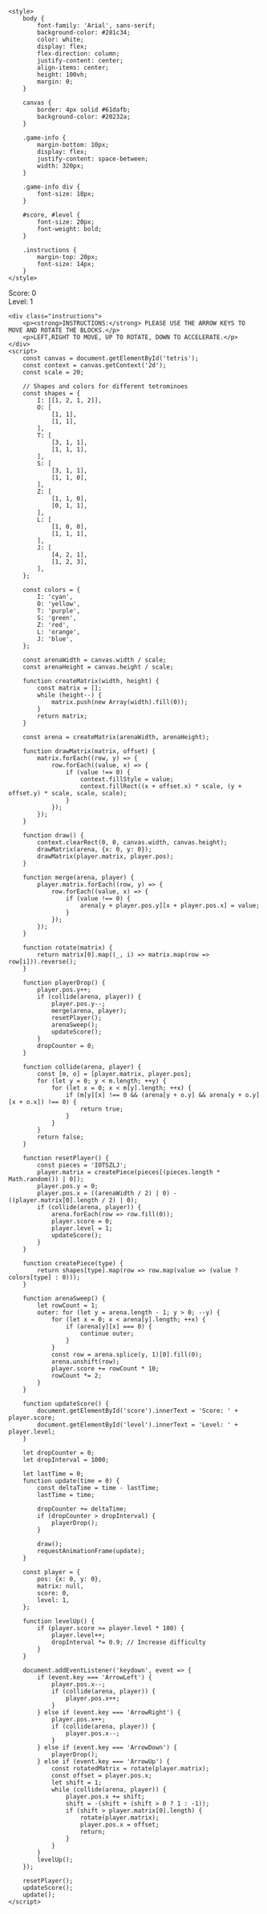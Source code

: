 <!-- README INFORMATION FOR THE GAME -->
<!-- The below game is created with the use of scripting languages such as HTML,JAVASCRIPT AND CSS -->
<!-- ITS AN ENHANCED TETRIS GAME WHERE IF YOU SAVE IT IN .HTML YOU CAN VIEW THE GAME DIRRECTLY TO YOUR PREFERED WEB BROWSER SUCH AS GOOGLE,MOZILLA FIREFOX ETC -->
<!DOCTYPE html>
<html lang="en">
<head>
    <meta charset="UTF-8">
    <meta name="viewport" content="width=device-width, initial-scale=1.0">
    <title>ENHANCED TETRIS GAME</title>
	
    <style>
        body {
            font-family: 'Arial', sans-serif;
            background-color: #281c34;
            color: white;
            display: flex;
            flex-direction: column;
            justify-content: center;
            align-items: center;
            height: 100vh;
            margin: 0;
        }

        canvas {
            border: 4px solid #61dafb;
            background-color: #20232a;
        }

        .game-info {
            margin-bottom: 10px;
            display: flex;
            justify-content: space-between;
            width: 320px;
        }

        .game-info div {
            font-size: 18px;
        }

        #score, #level {
            font-size: 20px;
            font-weight: bold;
        }

        .instructions {
            margin-top: 20px;
            font-size: 14px;
        }
    </style>	
</head>
<body>
    <div class="game-info">
        <div id="score">Score: 0</div>
        <div id="level">Level: 1</div>
    </div>
    <canvas id="tetris" width="320" height="640"></canvas>

    <div class="instructions">
        <p><strong>INSTRUCTIONS:</strong> PLEASE USE THE ARROW KEYS TO MOVE AND ROTATE THE BLOCKS.</p>
        <p>LEFT,RIGHT TO MOVE, UP TO ROTATE, DOWN TO ACCELERATE.</p>
    </div>
    <script>
        const canvas = document.getElementById('tetris');
        const context = canvas.getContext('2d');
        const scale = 20;

        // Shapes and colors for different tetrominoes
        const shapes = {
            I: [[1, 2, 1, 2]],
            O: [
                [1, 1],
                [1, 1],
            ],
            T: [
                [3, 1, 1],
                [1, 1, 1],
            ],
            S: [
                [3, 1, 1],
                [1, 1, 0],
            ],
            Z: [
                [1, 1, 0],
                [0, 1, 1],
            ],
            L: [
                [1, 0, 0],
                [1, 1, 1],
            ],
            J: [
                [4, 2, 1],
                [1, 2, 3],
            ],
        };

        const colors = {
            I: 'cyan',
            O: 'yellow',
            T: 'purple',
            S: 'green',
            Z: 'red',
            L: 'orange',
            J: 'blue',
        };

        const arenaWidth = canvas.width / scale;
        const arenaHeight = canvas.height / scale;

        function createMatrix(width, height) {
            const matrix = [];
            while (height--) {
                matrix.push(new Array(width).fill(0));
            }
            return matrix;
        }

        const arena = createMatrix(arenaWidth, arenaHeight);

        function drawMatrix(matrix, offset) {
            matrix.forEach((row, y) => {
                row.forEach((value, x) => {
                    if (value !== 0) {
                        context.fillStyle = value;
                        context.fillRect((x + offset.x) * scale, (y + offset.y) * scale, scale, scale);
                    }
                });
            });
        }

        function draw() {
            context.clearRect(0, 0, canvas.width, canvas.height);
            drawMatrix(arena, {x: 0, y: 0});
            drawMatrix(player.matrix, player.pos);
        }

        function merge(arena, player) {
            player.matrix.forEach((row, y) => {
                row.forEach((value, x) => {
                    if (value !== 0) {
                        arena[y + player.pos.y][x + player.pos.x] = value;
                    }
                });
            });
        }

        function rotate(matrix) {
            return matrix[0].map((_, i) => matrix.map(row => row[i])).reverse();
        }

        function playerDrop() {
            player.pos.y++;
            if (collide(arena, player)) {
                player.pos.y--;
                merge(arena, player);
                resetPlayer();
                arenaSweep();
                updateScore();
            }
            dropCounter = 0;
        }

        function collide(arena, player) {
            const [m, o] = [player.matrix, player.pos];
            for (let y = 0; y < m.length; ++y) {
                for (let x = 0; x < m[y].length; ++x) {
                    if (m[y][x] !== 0 && (arena[y + o.y] && arena[y + o.y][x + o.x]) !== 0) {
                        return true;
                    }
                }
            }
            return false;
        }

        function resetPlayer() {
            const pieces = 'IOTSZLJ';
            player.matrix = createPiece(pieces[(pieces.length * Math.random()) | 0]);
            player.pos.y = 0;
            player.pos.x = ((arenaWidth / 2) | 0) - ((player.matrix[0].length / 2) | 0);
            if (collide(arena, player)) {
                arena.forEach(row => row.fill(0));
                player.score = 0;
                player.level = 1;
                updateScore();
            }
        }

        function createPiece(type) {
            return shapes[type].map(row => row.map(value => (value ? colors[type] : 0)));
        }

        function arenaSweep() {
            let rowCount = 1;
            outer: for (let y = arena.length - 1; y > 0; --y) {
                for (let x = 0; x < arena[y].length; ++x) {
                    if (arena[y][x] === 0) {
                        continue outer;
                    }
                }
                const row = arena.splice(y, 1)[0].fill(0);
                arena.unshift(row);
                player.score += rowCount * 10;
                rowCount *= 2;
            }
        }

        function updateScore() {
            document.getElementById('score').innerText = 'Score: ' + player.score;
            document.getElementById('level').innerText = 'Level: ' + player.level;
        }

        let dropCounter = 0;
        let dropInterval = 1000;

        let lastTime = 0;
        function update(time = 0) {
            const deltaTime = time - lastTime;
            lastTime = time;

            dropCounter += deltaTime;
            if (dropCounter > dropInterval) {
                playerDrop();
            }

            draw();
            requestAnimationFrame(update);
        }

        const player = {
            pos: {x: 0, y: 0},
            matrix: null,
            score: 0,
            level: 1,
        };

        function levelUp() {
            if (player.score >= player.level * 100) {
                player.level++;
                dropInterval *= 0.9; // Increase difficulty
            }
        }

        document.addEventListener('keydown', event => {
            if (event.key === 'ArrowLeft') {
                player.pos.x--;
                if (collide(arena, player)) {
                    player.pos.x++;
                }
            } else if (event.key === 'ArrowRight') {
                player.pos.x++;
                if (collide(arena, player)) {
                    player.pos.x--;
                }
            } else if (event.key === 'ArrowDown') {
                playerDrop();
            } else if (event.key === 'ArrowUp') {
                const rotatedMatrix = rotate(player.matrix);
                const offset = player.pos.x;
                let shift = 1;
                while (collide(arena, player)) {
                    player.pos.x += shift;
                    shift = -(shift + (shift > 0 ? 1 : -1));
                    if (shift > player.matrix[0].length) {
                        rotate(player.matrix);
                        player.pos.x = offset;
                        return;
                    }
                }
            }
            levelUp();
        });

        resetPlayer();
        updateScore();
        update();
    </script>
</body>
</html>
<!-- end of comment -->
